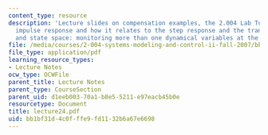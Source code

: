 ```yaml
---
content_type: resource
description: 'Lecture slides on compensation examples, the 2.004 Lab Tower plant,
  impulse response and how it relates to the step response and the transfer function,
  and state space: monitoring more than one dynamical variables at the same time.'
file: /media/courses/2-004-systems-modeling-and-control-ii-fall-2007/bb1bf31d4c0fffe9fd1132b6a67e6698_lecture24.pdf
file_type: application/pdf
learning_resource_types:
- Lecture Notes
ocw_type: OCWFile
parent_title: Lecture Notes
parent_type: CourseSection
parent_uid: d1eeb003-70a1-b8e5-5211-e97eacb45b0e
resourcetype: Document
title: lecture24.pdf
uid: bb1bf31d-4c0f-ffe9-fd11-32b6a67e6698
---
```

